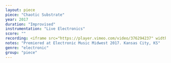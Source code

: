 ```yaml
---
layout: piece
piece: "Chaotic Substrate"
year: 2017
duration: "Improvised"
instrumentation: "Live Electronics"
score: ""
recording: <iframe src="https://player.vimeo.com/video/376294237" width="100%" height="360" frameborder="0" allow="autoplay; fullscreen" allowfullscreen></iframe>
notes: "Premiered at Electronic Music Midwest 2017. Kansas City, KS"
genre: "electronic"
group: "piece"
---
```

